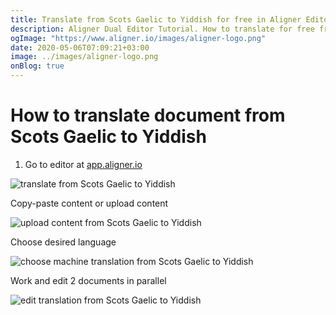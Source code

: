 ```yaml
---
title: Translate from Scots Gaelic to Yiddish for free in Aligner Editor
description: Aligner Dual Editor Tutorial. How to translate for free from Scots Gaelic to Yiddish. Aligner is multilingual document management platform. 
ogImage: "https://www.aligner.io/images/aligner-logo.png"
date: 2020-05-06T07:09:21+03:00
image: ../images/aligner-logo.png
onBlog: true
---
```


# How to translate document from Scots Gaelic to Yiddish

1. Go to editor at [app.aligner.io](https://app.aligner.io "Aligner App web page")

![translate from Scots Gaelic to Yiddish](../aligner-blank-editor.png "translate from Scots Gaelic to Yiddish")

Copy-paste content or upload content

![upload content from Scots Gaelic to Yiddish](../aligner-uploaded-document.png "upload content from Scots Gaelic to Yiddish")

Choose desired language

![choose machine translation from Scots Gaelic to Yiddish](../aligner-language-dropdown.png "choose machine translation from Scots Gaelic to Yiddish")

Work and edit 2 documents in parallel

![edit translation from Scots Gaelic to Yiddish](../aligner-double-sitded-editor.png "edit translation from Scots Gaelic to Yiddish")

